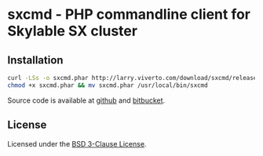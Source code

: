 # sxcmd - PHP commandline client for Skylable SX cluster

## Installation

```bash
curl -LSs -o sxcmd.phar http://larry.viverto.com/download/sxcmd/release/?file=sxcmd-latest.phar
chmod +x sxcmd.phar && mv sxcmd.phar /usr/local/bin/sxcmd
```

Source code is available at [github](http://github.com/mplx/sxcmd) and [bitbucket](http://bitbucket.org/mplx/sxcmd).

## License

Licensed under the [BSD 3-Clause License](LICENSE.txt).
